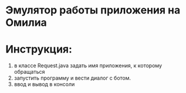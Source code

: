 # Эмулятор работы приложения на Омилиа

# Инструкция:

1. в классе Request.java задать имя приложения, к которому обращаться
2. запустить программу и вести диалог с ботом. 
3. ввод и вывод в консоли